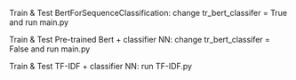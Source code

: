 Train & Test BertForSequenceClassification:
change tr_bert_classifer = True and run main.py 

Train & Test Pre-trained Bert + classifier NN:
change tr_bert_classifer = False and run main.py 

Train & Test TF-IDF + classifier NN:
run TF-IDF.py
